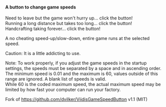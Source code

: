 #### A button to change game speeds

Need to leave but the game won't hurry up... click the button!  
Running a long distance but takes too long... click the button!  
Handcrafting taking forever... click the button!  

A no cheating speed-up/slow-down, entire game runs at the selected speed.  

Caution: It is a little addicting to use.  

Note: To work properly, if you adjust the game speeds in the startup settings, the speeds must be separated by a space and in ascending order.  
The minimum speed is 0.01 and the maximum is 60, values outside of this range are ignored. A blank list of speeds is valid.  
While 60 is the coded maximum speed, the actual maximum speed may be limited by how fast your computer can run your factory.  

Fork of https://github.com/dvilker/ViidisGameSpeedButton v1.1 (MIT)  
